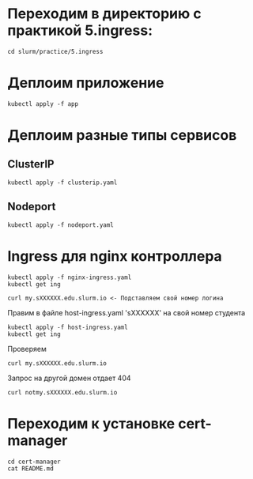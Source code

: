# Переходим в директорию с практикой 5.ingress:

```
cd slurm/practice/5.ingress
```

# Деплоим приложение

```
kubectl apply -f app
```

# Деплоим разные типы сервисов
## ClusterIP
```
kubectl apply -f clusterip.yaml
```

## Nodeport
```
kubectl apply -f nodeport.yaml
```

# Ingress для nginx контроллера
```
kubectl apply -f nginx-ingress.yaml
kubectl get ing
```

```
curl my.sXXXXXX.edu.slurm.io <- Подставляем свой номер логина
```

Правим в файле host-ingress.yaml 'sXXXXXX' на свой номер студента

```
kubectl apply -f host-ingress.yaml
kubectl get ing
```

Проверяем
```
curl my.sXXXXXX.edu.slurm.io
```
Запрос на другой домен отдает 404
```
curl notmy.sXXXXXX.edu.slurm.io
```

# Переходим к установке cert-manager

```
cd cert-manager
cat README.md
```
